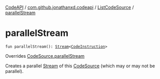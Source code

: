 [CodeAPI](../../index.md) / [com.github.jonathanxd.codeapi](../index.md) / [ListCodeSource](index.md) / [parallelStream](.)

# parallelStream

`fun parallelStream(): `[`Stream`](http://docs.oracle.com/javase/6/docs/api/java/util/stream/Stream.html)`<`[`CodeInstruction`](../-code-instruction.md)`>`

Overrides [CodeSource.parallelStream](../-code-source/parallel-stream.md)

Creates a parallel [Stream](http://docs.oracle.com/javase/6/docs/api/java/util/stream/Stream.html) of this [CodeSource](../-code-source/index.md) (which may or may not be parallel).

